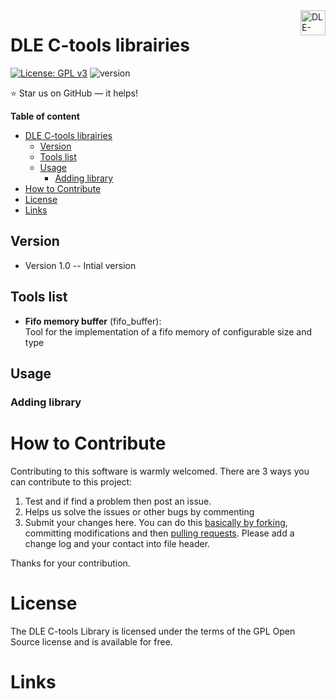 <a href ="http://dle-dev.com">
  <img src="https://dle-dev.com/wp-content/uploads/2020/05/dle_dev_logo_v1.1.png" alt="DLE-Dev logo" title="DLE-Dev" align="right" height="40" />
</a>

DLE C-tools librairies
======================
[![License: GPL v3](https://img.shields.io/badge/License-GPLv3-blue.svg)](https://www.gnu.org/licenses/gpl-3.0)
![version](https://img.shields.io/badge/version-1.0-blue)

:star: Star us on GitHub — it helps!

**Table of content**
- [DLE C-tools librairies](#dle-c-tools-librairies)
  - [Version](#version)
  - [Tools list](#tools-list)
  - [Usage](#usage)
    - [Adding library](#adding-library)
- [How to Contribute](#how-to-contribute)
- [License](#license)
- [Links](#links)

## Version

- Version 1.0 -- Intial version

## Tools list

- **Fifo memory buffer** (fifo_buffer):<br>
Tool for the implementation of a fifo memory of configurable size and type

## Usage

### Adding library

# How to Contribute

Contributing to this software is warmly welcomed. There are 3 ways you can contribute to this project:
1. Test and if find a problem then post an issue.
2. Helps us solve the issues or other bugs by commenting
3. Submit your changes here.
You can do this [basically by forking](https://help.github.com/en/articles/fork-a-repo), committing modifications and then [pulling requests](https://help.github.com/en/articles/about-pull-requests). Please add a change log and your contact into file header.

Thanks for your contribution.

# License

The DLE C-tools Library is licensed under the terms of the GPL Open Source
license and is available for free.

# Links